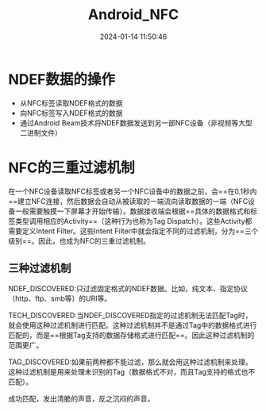﻿---
title: Android_NFC
categories:
- Android
- NFC
tags:
- NFC
date: 2024-01-14 11:50:46
---

# NDEF数据的操作

- 从NFC标签读取NDEF格式的数据
- 向NFC标签写入NDEF格式的数据
- 通过Android Beam技术将NDEF数据发送到另一部NFC设备（非视频等大型二进制文件）



# NFC的三重过滤机制

在一个NFC设备读取NFC标签或者另一个NFC设备中的数据之前，会==在0.1秒内==建立NFC连接，然后数据会自动从被读取的一端流向读取数据的一端（NFC设备一般需要触摸一下屏幕才开始传输）。数据接收端会根据==具体的数据格式和标签类型调用相应的Activity==（这种行为也称为Tag Dispatch）。这些Activity都需要定义Intent Filter。这些Intent Filter中就会指定不同的过滤机制，分为==三个级别==。因此，也成为NFC的三重过滤机制。



## 三种过滤机制

NDEF_DISCOVERED:只过滤固定格式的NDEF数据。比如，纯文本、指定协议（http、ftp、smb等）的URI等。

TECH_DISCOVERED:当NDEF_DISCOVERED指定的过滤机制无法匹配Tag时，就会使用这种过滤机制进行匹配。这种过滤机制并不是通过Tag中的数据格式进行匹配的，而是==根据Tag支持的数据存储格式进行匹配==。因此这种过滤机制的范围更广。

TAG_DISCOVERED:如果前两种都不能过滤，那么就会用这种过滤机制来处理。这种过滤机制是用来处理未识别的Tag（数据格式不对，而且Tag支持的格式也不匹配）。

成功匹配，发出清脆的声音，反之沉闷的声音。
